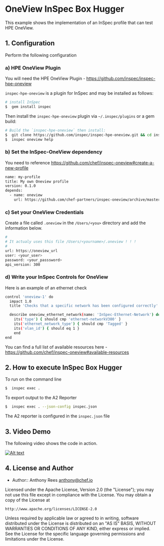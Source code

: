 # OneView InSpec Box Hugger

This example shows the implementation of an InSpec profile that can test HPE OneView.

## 1. Configuration
Perform the following configuration

### a) HPE OneView Plugin
You will need the HPE OneView Plugin - https://github.com/inspec/inspec-hpe-oneview

```inspec-hpe-oneview``` is a plugin for InSpec and may be installed as follows:
```bash
# install InSpec
$  gem install inspec
```
Then install the ```inspec-hpe-oneview``` plugin via ```~/.inspec/plugins``` or a gem build:
```bash
# Build the `inspec-hpe-oneview` then install:
$  git clone https://github.com/inspec/inspec-hpe-oneview.git && cd inspec-hpe-oneview && gem build *gemspec && gem install *gem
$  inspec oneview help
```

### b) Set the InSpec-OneView dependency
You need to reference https://github.com/chef/inspec-oneview#create-a-new-profile
```bash
name: my-profile
title: My own Oneview profile
version: 0.1.0
depends:
  - name: oneview
    url: https://github.com/chef-partners/inspec-oneview/archive/master.tar.gz
```

### c) Set your OneView Credentials
Create a file called ```.oneview``` in the ```/Users/<you>``` directory and add the information below.
```bash
#
# It actualy uses this file /Users/<yourname>/.oneview ! ! !
#
url: https://oneview_url
user: <your_user>
password: <your_passsword>
api_version: 300
```

### d) Write your InSpec Controls for OneView
Here is an example of an ethernet check
```bash
control 'oneview-1' do
  impact 1.0
  title 'Checks that a specific network has been configured correctly'

  describe oneview_ethernet_network(name: 'InSpec-Ethernet-Network') do
    its('type') { should cmp 'ethernet-networkV300' }
    its('ethernet_network_type') { should cmp 'Tagged' }
    its('vlan_id') { should eq 1 }  
    end
end
```
You can find a full list of available resources here - https://github.com/chef/inspec-oneview#available-resources

## 2. How to execute InSpec Box Hugger
To run on the command line
```bash
$  inspec exec .
```
To export output to the A2 Reporter
```bash 
$  inspec exec . --json-config inspec.json
```
The A2 reporter is configured in the ```inspec.json``` file

## 3. Video Demo
The following video shows the code in action.

[![Alt text](https://img.youtube.com/vi/zjqCyRchq_k/0.jpg)](https://youtu.be/zjqCyRchq_k)

## 4. License and Author

* Author:: Anthony Rees <anthony@chef.io>

Licensed under the Apache License, Version 2.0 (the "License");
you may not use this file except in compliance with the License.
You may obtain a copy of the License at

    http://www.apache.org/licenses/LICENSE-2.0

Unless required by applicable law or agreed to in writing, software
distributed under the License is distributed on an "AS IS" BASIS,
WITHOUT WARRANTIES OR CONDITIONS OF ANY KIND, either express or implied.
See the License for the specific language governing permissions and
limitations under the License.

